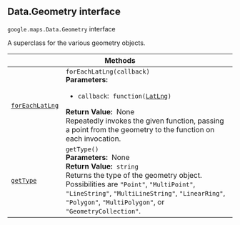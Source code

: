 
<devsite-heading text=" Data.Geometry interface" for="Data.Geometry" level="h2" link="" toc="" back-to-top=""><h2 id="Data.Geometry" is-upgraded="">Data.Geometry interface</h2></devsite-heading>
<p>
<code translate="no" dir="ltr"><span itemprop="path">google.maps</span>.<span itemprop="name">Data.Geometry</span></code>
interface
</p>
<p>A superclass for the various geometry objects.</p>
<div class="devsite-table-wrapper"><table class="methods responsive" summary="interface Data.Geometry - Methods">
<thead>
<tr><th colspan="2">Methods</th>
</tr></thead>
<tbody>
<tr id="Data.Geometry.forEachLatLng">
<td itemprop="property"><code translate="no" dir="ltr"><a class="secret-link" href="#Data.Geometry.forEachLatLng"><span>forEachLatLng</span></a></code></td>
<td><div><code translate="no" dir="ltr">forEachLatLng(callback)</code></div>
<div class="desc"><strong>Parameters:</strong>&nbsp; <ul>
<li><code translate="no" dir="ltr">callback</code>:&nbsp; <code translate="no" dir="ltr">function(<a href="LatLng.md">LatLng</a>)</code></li>
</ul></div>
<div class="desc"><strong>Return Value:</strong>&nbsp; None</div>
<div class="desc">Repeatedly invokes the given function, passing a point from the geometry to the function on each invocation.</div></td>
</tr>
<tr id="Data.Geometry.getType">
<td itemprop="property"><code translate="no" dir="ltr"><a class="secret-link" href="#Data.Geometry.getType"><span>getType</span></a></code></td>
<td><div><code translate="no" dir="ltr">getType()</code></div>
<div class="desc"><strong>Parameters:</strong>&nbsp; None</div>
<div class="desc"><strong>Return Value:</strong>&nbsp; <code translate="no" dir="ltr">string</code></div>
<div class="desc">Returns the type of the geometry object. Possibilities are <code translate="no" dir="ltr">"Point"</code>, <code translate="no" dir="ltr">"MultiPoint"</code>, <code translate="no" dir="ltr">"LineString"</code>, <code translate="no" dir="ltr">"MultiLineString"</code>, <code translate="no" dir="ltr">"LinearRing"</code>, <code translate="no" dir="ltr">"Polygon"</code>, <code translate="no" dir="ltr">"MultiPolygon"</code>, or <code translate="no" dir="ltr">"GeometryCollection"</code>.</div></td>
</tr>
</tbody>
</table></div>
